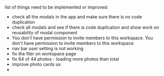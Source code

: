 list of things need to be implemented or improved:

- check all the modals in the app and make sure there is no code duplication
- check all modals and see if there is code duplication and show work on reusability of modal component
- You don't have permission to invite members to this workspace.
  You don&apos;t have permission to invite members to this workspace
- nav bar user setting is not working
- fix the filer on workspace page
- fix 64 of 44 photos - loading more photos than total
- improve photo cards ux
-
